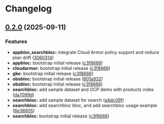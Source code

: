 # Changelog

## [0.2.0](https://github.com/cloudbloc/cloudbloc/compare/searchbloc-0.1.0...searchbloc-0.2.0) (2025-09-11)


### Features

* **appbloc,searchbloc:** integrate Cloud Armor policy support and reduce plan drift ([3060314](https://github.com/cloudbloc/cloudbloc/commit/306031409a465cbc9d1f0a0b1f317c4d3a2c995b))
* **appbloc:** bootstrap initial release ([c3f8666](https://github.com/cloudbloc/cloudbloc/commit/c3f8666d2fc38c3f3924a89e20a78b69c7e3cb80))
* **cloudarmor:** bootstrap initial release ([c3f8666](https://github.com/cloudbloc/cloudbloc/commit/c3f8666d2fc38c3f3924a89e20a78b69c7e3cb80))
* **gke:** bootstrap initial release ([c3f8666](https://github.com/cloudbloc/cloudbloc/commit/c3f8666d2fc38c3f3924a89e20a78b69c7e3cb80))
* **obsbloc:** bootstrap initial release ([801a932](https://github.com/cloudbloc/cloudbloc/commit/801a93213e955798ea825fac89414d1cc9262b64))
* **obsbloc:** bootstrap initial release ([c3f8666](https://github.com/cloudbloc/cloudbloc/commit/c3f8666d2fc38c3f3924a89e20a78b69c7e3cb80))
* **searchbloc:** add sample dataset and GCP demo with products index ([da7099d](https://github.com/cloudbloc/cloudbloc/commit/da7099d6fc82eddf4e3169a0645b29ae0fd9d5d9))
* **searchbloc:** add sample dataset for search ([a4dc09f](https://github.com/cloudbloc/cloudbloc/commit/a4dc09f5f840edcf6951c9bf4f8996b8636c54c2))
* **searchbloc:** add searchbloc bloc, and add searchbloc usage example ([6e36905](https://github.com/cloudbloc/cloudbloc/commit/6e36905eab29b46b78ba364c69d2ab5b13634fe0))
* **searchbloc:** bootstrap initial release ([c3f8666](https://github.com/cloudbloc/cloudbloc/commit/c3f8666d2fc38c3f3924a89e20a78b69c7e3cb80))
